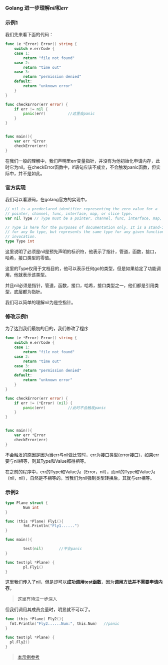 ### Golang 进一步理解*nil*和*err*

### 示例1

我们先来看下面的代码：

```go
func (e *Error) Error() string {
	switch e.errCode {
	case 1:
		return "file not found"
	case 2:
		return "time out"
	case 3:
		return "permission denied"
	default:
		return "unknown error"
	}
}

func checkError(err error) {
	if err != nil {
		panic(err)			//这里会panic
	}
}


func main(){
	var err *Error
	checkError(err)
}
```

在我们一般的理解中，我们声明里err变量指针，并没有为他初始化申请内存，此时它为nil。在checkError函数中，if语句应该不成立，不会触发panic函数，但实际中，并不是如此。



### 官方实现

我们可以看源码，在golang官方的实现中，

```go
// nil is a predeclared identifier representing the zero value for a
// pointer, channel, func, interface, map, or slice type.
var nil Type // Type must be a pointer, channel, func, interface, map, or slice type

// Type is here for the purposes of documentation only. It is a stand-in
// for any Go type, but represents the same type for any given function
// invocation.
type Type int
```

这里说明了必须是nil是预先声明的标识符，他表示了指针，管道，函数，接口，哈希，接口类型的零值。

这里的Type仅用于文档目的，他可以表示任何go的类型，但是如果给定了功能调用，他就表示该类型。

并且nil必须是指针，管道，函数，接口，哈希，接口类型之一，他们都是引用类型，底层都为指针。

我们可以简单的理解nil为是空指针。



### 修改示例1

为了达到我们最初的目的，我们修改了程序

```go
func (e *Error) Error() string {
	switch e.errCode {
	case 1:
		return "file not found"
	case 2:
		return "time out"
	case 3:
		return "permission denied"
	default:
		return "unknown error"
	}
}

func checkError(err error) {
	if err != (*Error) (nil) {
		panic(err)			//此时不会触发panic
	}
}


func main(){
	var err *Error
	checkError(err)
}
```

不会触发的原因是因为当err与nil做比较时，err为接口类型(error接口)，如果err要与nil相等，则其Type和Value都得相等。

在之前的程序中，err的Type和Value为（Error，nil），而nil的Type和Value为（nil，nil），自然是不相等的。当我们为nil强制类型转换后，其就与err相等。



### 示例2

```go
type Plane struct {
        Num int
}

func (this *Plane) Fly1(){
        fmt.Println("Fly1......")
}

func main(){

        test(nil)		//不会panic
}

func test(pl *Plane) {
        pl.Fly1()
}
```

这里我们传入了nil，但是却可以**成功调用test函数**，因为**调用方法并不需要申请内存**。

> 这里有待进一步深入

但我们调用其成员变量时，明显就不可以了。

```go
func (this *Plane) Fly2(){        
  fmt.Println("Fly2......Num:", this.Num) 	//panic
} 

func test(pl *Plane) {       
  pl.Fly2() 
}
```

> [本示例参考](https://blog.csdn.net/lanyang123456/article/details/102616712)